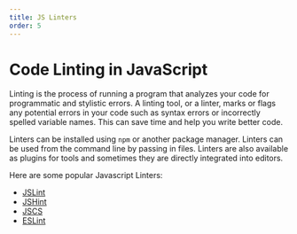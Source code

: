 ```yaml
---
title: JS Linters
order: 5
---
```

# Code Linting in JavaScript

Linting is the process of running a program that analyzes your code for programmatic and stylistic errors. A linting tool, or a linter, marks or flags any potential errors in your code such as syntax errors or incorrectly spelled variable names. This can save time and help you write better code.

Linters can be installed using `npm` or another package manager. Linters can be used from the command line by passing in files. Linters are also available as plugins for tools and sometimes they are directly integrated into editors.

Here are some popular Javascript Linters:
* [JSLint](http://www.javascriptlint.com/online_lint.php)
* [JSHint](http://jshint.com/)
* [JSCS](http://jscs.info/)
* [ESLint](http://eslint.org/)
